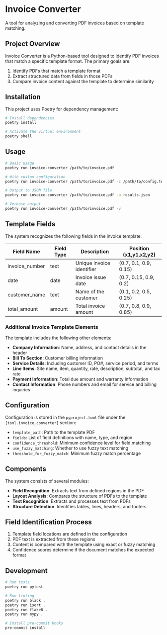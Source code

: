 # Invoice Converter

A tool for analyzing and converting PDF invoices based on template matching.

## Project Overview

Invoice Converter is a Python-based tool designed to identify PDF invoices that match a specific template format. The primary goals are:

1. Identify PDFs that match a template format
2. Extract structured data from fields in those PDFs
3. Compare invoice content against the template to determine similarity

## Installation

This project uses Poetry for dependency management:

```bash
# Install dependencies
poetry install

# Activate the virtual environment
poetry shell
```

## Usage

```bash
# Basic usage
poetry run invoice-converter /path/to/invoice.pdf

# With custom configuration
poetry run invoice-converter /path/to/invoice.pdf -c /path/to/config.toml

# Output to JSON file
poetry run invoice-converter /path/to/invoice.pdf -o results.json

# Verbose output
poetry run invoice-converter /path/to/invoice.pdf -v
```

## Template Fields

The system recognizes the following fields in the invoice template:

| Field Name      | Field Type | Description                           | Position (x1,y1,x2,y2)   |
|-----------------|------------|---------------------------------------|--------------------------|
| invoice_number  | text       | Unique invoice identifier             | (0.7, 0.1, 0.9, 0.15)    |
| date            | date       | Invoice issue date                    | (0.7, 0.15, 0.9, 0.2)    |
| customer_name   | text       | Name of the customer                  | (0.1, 0.2, 0.5, 0.25)    |
| total_amount    | amount     | Total invoice amount                  | (0.7, 0.8, 0.9, 0.85)    |

### Additional Invoice Template Elements

The template includes the following other elements:

- **Company Information**: Name, address, and contact details in the header
- **Bill To Section**: Customer billing information
- **Service Details**: Including customer ID, PO#, service period, and terms
- **Line Items**: Site name, item, quantity, rate, description, subtotal, and tax rate
- **Payment Information**: Total due amount and warranty information
- **Contact Information**: Phone numbers and email for service and billing inquiries

## Configuration

Configuration is stored in the `pyproject.toml` file under the `[tool.invoice_converter]` section:

- `template_path`: Path to the template PDF
- `fields`: List of field definitions with name, type, and region
- `confidence_threshold`: Minimum confidence level for field matching
- `use_fuzzy_matching`: Whether to use fuzzy text matching
- `threshold_for_fuzzy_match`: Minimum fuzzy match percentage

## Components

The system consists of several modules:

- **Field Recognition**: Extracts text from defined regions in the PDF
- **Layout Analysis**: Compares the structure of PDFs to the template
- **Text Recognition**: Extracts and processes text from PDFs
- **Structure Detection**: Identifies tables, lines, headers, and footers

## Field Identification Process

1. Template field locations are defined in the configuration
2. PDF text is extracted from these regions
3. Content is compared with the template using exact or fuzzy matching
4. Confidence scores determine if the document matches the expected format

## Development

```bash
# Run tests
poetry run pytest

# Run linting
poetry run black .
poetry run isort .
poetry run flake8 .
poetry run mypy .

# Install pre-commit hooks
pre-commit install
```
